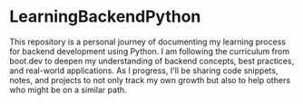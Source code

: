 # LearningBackendPython

This repository is a personal journey of documenting my learning process for backend development using Python. 
I am following the curriculum from boot.dev to deepen my understanding of backend concepts, best practices, and real-world applications. 
As I progress, I'll be sharing code snippets, notes, and projects to not only track my own growth but also to help others who might be on a similar path.
